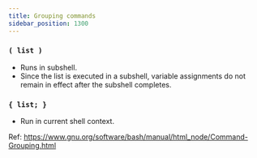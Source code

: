 ```yaml
---
title: Grouping commands
sidebar_position: 1300
---
```


### `( list )`

- Runs in subshell.
- Since the list is executed in a subshell, variable assignments do not remain in effect after the subshell completes.

### `{ list; }`

- Run in current shell context.

Ref: https://www.gnu.org/software/bash/manual/html_node/Command-Grouping.html